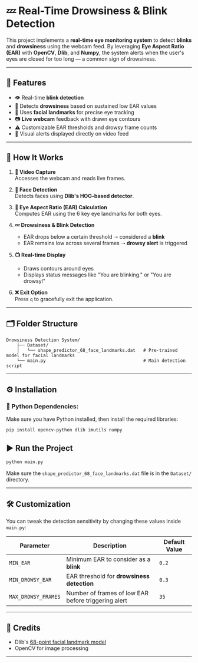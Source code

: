 
# 💤 Real-Time Drowsiness & Blink Detection

This project implements a **real-time eye monitoring system** to detect **blinks** and **drowsiness** using the webcam feed. By leveraging **Eye Aspect Ratio (EAR)** with **OpenCV**, **Dlib**, and **Numpy**, the system alerts when the user's eyes are closed for too long — a common sign of drowsiness.

---

## 🚀 Features

- 👁️ Real-time **blink detection**
- 🛌 Detects **drowsiness** based on sustained low EAR values
- 🧠 Uses **facial landmarks** for precise eye tracking
- 📷 **Live webcam** feedback with drawn eye contours
- ⚠️ Customizable EAR thresholds and drowsy frame counts
- 🔴 Visual alerts displayed directly on video feed

---

## 🧠 How It Works

1. **🎥 Video Capture**  
   Accesses the webcam and reads live frames.

2. **🧍 Face Detection**  
   Detects faces using **Dlib's HOG-based detector**.

3. **👀 Eye Aspect Ratio (EAR) Calculation**  
   Computes EAR using the 6 key eye landmarks for both eyes.

4. **💤 Drowsiness & Blink Detection**  
   - EAR drops below a certain threshold ➝ considered a **blink**  
   - EAR remains low across several frames ➝ **drowsy alert** is triggered

5. **📺 Real-time Display**  
   - Draws contours around eyes  
   - Displays status messages like "You are blinking." or "You are drowsy!"

6. **❌ Exit Option**  
   Press `q` to gracefully exit the application.

---

## 🗂️ Folder Structure

```
Drowsiness Detection System/
    ├── Dataset/
    │   └── shape_predictor_68_face_landmarks.dat   # Pre-trained model for facial landmarks
    └── main.py                                     # Main detection script
```

---

## ⚙️ Installation

### 🐍 Python Dependencies:

Make sure you have Python installed, then install the required libraries:

```bash
pip install opencv-python dlib imutils numpy
```

## ▶️ Run the Project

```bash
python main.py
```

Make sure the `shape_predictor_68_face_landmarks.dat` file is in the `Dataset/` directory.

---

## 🛠️ Customization

You can tweak the detection sensitivity by changing these values inside `main.py`:

| Parameter             | Description                                              | Default Value |
|-----------------------|----------------------------------------------------------|---------------|
| `MIN_EAR`             | Minimum EAR to consider as a **blink**                  | `0.2`         |
| `MIN_DROWSY_EAR`      | EAR threshold for **drowsiness detection**              | `0.3`         |
| `MAX_DROWSY_FRAMES`   | Number of frames of low EAR before triggering alert     | `35`          |

---


## 🙌 Credits

- Dlib's [68-point facial landmark model](http://dlib.net/files/)
- OpenCV for image processing
---

